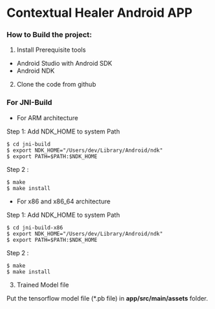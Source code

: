 # Contextual Healer Android APP

### How to Build the project:

1. Install Prerequisite tools
- Android Studio with Android SDK
- Android NDK

2. Clone the code from github


### For JNI-Build

- For ARM architecture

Step 1: Add NDK_HOME to system Path


```
$ cd jni-build
$ export NDK_HOME="/Users/dev/Library/Android/ndk"
$ export PATH=$PATH:$NDK_HOME
```
Step 2 :

```
$ make
$ make install
```


- For x86 and x86_64 architecture

Step 1: Add NDK_HOME to system Path


```
$ cd jni-build-x86
$ export NDK_HOME="/Users/dev/Library/Android/ndk"
$ export PATH=$PATH:$NDK_HOME
```
Step 2 :

```
$ make
$ make install
```


3. Trained Model file

Put the tensorflow model file (*.pb file) in **app/src/main/assets** folder.




